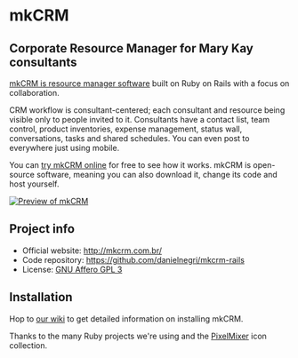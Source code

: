 # mkCRM
## Corporate Resource Manager for Mary Kay consultants

[mkCRM is resource manager software][mkcrm] built on Ruby on Rails with a focus on collaboration.

CRM workflow is consultant-centered; each consultant and resource being visible only to people invited to it.
Consultants have a contact list, team control, product inventories, expense management, status wall, conversations, tasks and shared schedules. You can even post
to everywhere just using mobile.

You can [try mkCRM online][mkcrm] for free to see how it works. mkCRM is open-source software, meaning you
can also download it, change its code and host yourself.

[![Preview of mkCRM][preview]][mkcrm]

Project info
------------

- Official website: <http://mkcrm.com.br/>
- Code repository: <https://github.com/danielnegri/mkcrm-rails>
- License: [GNU Affero GPL 3][license]

Installation
------------

Hop to [our wiki](http://wiki.github.com/danielnegri/mkcrm-rails/ "mkCRM wiki") to get detailed information on
installing mkCRM.

[mkcrm]: http://mkcrm.com.br
[preview]: http://mkcrm.com.br/images/crm_screenshot.png
[license]: http://www.gnu.org/licenses/agpl-3.0.html
[pixelmixer]: http://pixel-mixer.com/

Thanks to the many Ruby projects we're using and the [PixelMixer][pixelmixer] icon collection.